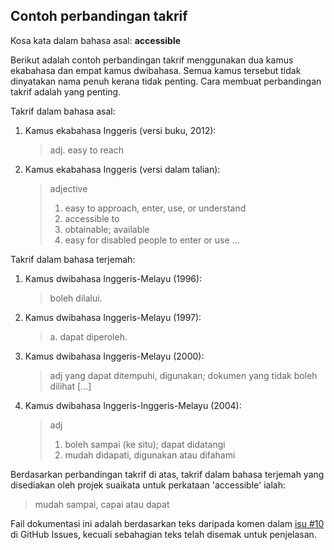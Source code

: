 ---
---

## Contoh perbandingan takrif

Kosa kata dalam bahasa asal: **accessible**

Berikut adalah contoh perbandingan takrif menggunakan dua
kamus ekabahasa dan empat kamus dwibahasa. Semua kamus
tersebut tidak dinyatakan nama penuh kerana tidak penting.
Cara membuat perbandingan takrif adalah yang penting.

Takrif dalam bahasa asal:

1. Kamus ekabahasa Inggeris (versi buku, 2012):

    > adj. easy to reach

2. Kamus ekabahasa Inggeris (versi dalam talian):

    > adjective
    >
    > 1. easy to approach, enter, use, or understand
    > 2. accessible to
    > 3. obtainable; available
    > 4. easy for disabled people to enter or use
    >    ...

Takrif dalam bahasa terjemah:

1. Kamus dwibahasa Inggeris-Melayu (1996):

    > boleh dilalui.

2. Kamus dwibahasa Inggeris-Melayu (1997):

    > a. dapat diperoleh.

3. Kamus dwibahasa Inggeris-Melayu (2000):

    > adj yang dapat ditempuhi, digunakan;
    > dokumen yang tidak boleh dilihat [...]

4. Kamus dwibahasa Inggeris-Inggeris-Melayu (2004):

    > adj
    >
    > 1. boleh sampai (ke situ); dapat didatangi
    > 2. mudah didapati, digunakan atau difahami

Berdasarkan perbandingan takrif di atas, takrif dalam
bahasa terjemah yang disediakan oleh projek suaikata untuk
perkataan 'accessible' ialah:

> mudah sampai, capai atau dapat

Fail dokumentasi ini adalah berdasarkan teks daripada komen
dalam [isu #10][#10] di GitHub Issues, kecuali sebahagian
teks telah disemak untuk penjelasan.


  [#10]: https://github.com/kmubiin/suaikata/issues/10
